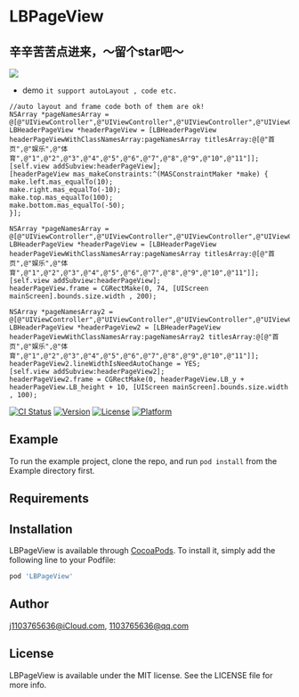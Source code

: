 # LBPageView

## 辛辛苦苦点进来，～留个star吧～

 ![](http://g.recordit.co/GcTgEDfUam.gif)

- demo
`it support autoLayout , code etc.`

```
//auto layout and frame code both of them are ok!
NSArray *pageNamesArray = @[@"UIViewController",@"UIViewController",@"UIViewController",@"UIViewController",@"UIViewController",@"UIViewController",@"UIViewController",@"UIViewController",@"UIViewController",@"UIViewController",@"UIViewController",@"UIViewController",@"UIViewController",@"UIViewController"];
LBHeaderPageView *headerPageView = [LBHeaderPageView headerPageViewWithClassNamesArray:pageNamesArray titlesArray:@[@"首页",@"娱乐",@"体育",@"1",@"2",@"3",@"4",@"5",@"6",@"7",@"8",@"9",@"10",@"11"]];
[self.view addSubview:headerPageView];
[headerPageView mas_makeConstraints:^(MASConstraintMaker *make) {
make.left.mas_equalTo(10);
make.right.mas_equalTo(-10);
make.top.mas_equalTo(100);
make.bottom.mas_equalTo(-50);
}];

NSArray *pageNamesArray = @[@"UIViewController",@"UIViewController",@"UIViewController",@"UIViewController",@"UIViewController",@"UIViewController",@"UIViewController",@"UIViewController",@"UIViewController",@"UIViewController",@"UIViewController",@"UIViewController",@"UIViewController",@"UIViewController"];
LBHeaderPageView *headerPageView = [LBHeaderPageView headerPageViewWithClassNamesArray:pageNamesArray titlesArray:@[@"首页",@"娱乐",@"体育",@"1",@"2",@"3",@"4",@"5",@"6",@"7",@"8",@"9",@"10",@"11"]];
[self.view addSubview:headerPageView];
headerPageView.frame = CGRectMake(0, 74, [UIScreen mainScreen].bounds.size.width , 200);

NSArray *pageNamesArray2 = @[@"UIViewController",@"UIViewController",@"UIViewController",@"UIViewController",@"UIViewController",@"UIViewController",@"UIViewController",@"UIViewController",@"UIViewController",@"UIViewController",@"UIViewController",@"UIViewController",@"UIViewController",@"UIViewController"];
LBHeaderPageView *headerPageView2 = [LBHeaderPageView headerPageViewWithClassNamesArray:pageNamesArray2 titlesArray:@[@"首页",@"娱乐",@"体育",@"1",@"2",@"3",@"4",@"5",@"6",@"7",@"8",@"9",@"10",@"11"]];
headerPageView2.lineWidthIsNeedAutoChange = YES;
[self.view addSubview:headerPageView2];
headerPageView2.frame = CGRectMake(0, headerPageView.LB_y + headerPageView.LB_height + 10, [UIScreen mainScreen].bounds.size.width , 100);

```



[![CI Status](http://img.shields.io/travis/j1103765636@iCloud.com/LBPageView.svg?style=flat)](https://travis-ci.org/j1103765636@iCloud.com/LBPageView)
[![Version](https://img.shields.io/cocoapods/v/LBPageView.svg?style=flat)](http://cocoapods.org/pods/LBPageView)
[![License](https://img.shields.io/cocoapods/l/LBPageView.svg?style=flat)](http://cocoapods.org/pods/LBPageView)
[![Platform](https://img.shields.io/cocoapods/p/LBPageView.svg?style=flat)](http://cocoapods.org/pods/LBPageView)

## Example

To run the example project, clone the repo, and run `pod install` from the Example directory first.

## Requirements

## Installation

LBPageView is available through [CocoaPods](http://cocoapods.org). To install
it, simply add the following line to your Podfile:

```ruby
pod 'LBPageView'
```

## Author

j1103765636@iCloud.com, 1103765636@qq.com

## License

LBPageView is available under the MIT license. See the LICENSE file for more info.

